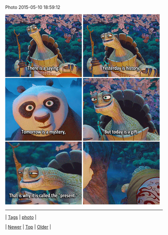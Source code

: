 <!--
title: Photo 2015-05-10 18
date: 2020-06-28T15:27:00.079Z
tags: photo
-->


Photo 2015-05-10 18:59:12

![](118628476354-0.gif)
![](118628476354-1.gif)
![](118628476354-2.gif)
![](118628476354-3.gif)
![](118628476354-4.gif)
![](118628476354-5.gif)

<!--BOTTOM-POST-NAVIGATION-->
---

| [Tags](tags.md) | [photo](tag-photo.md) |

| [Newer](118606393777.md) | [Top](index.md) | [Older](118636963079.md) |
